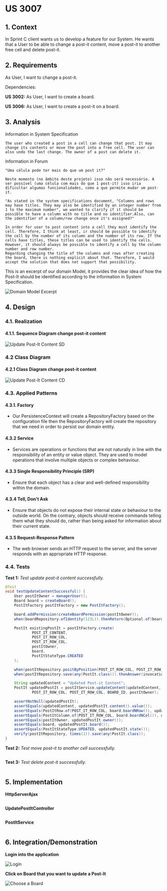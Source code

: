 # US 3007

## 1. Context

In Sprint C client wants us to develop a feature for our System. He wants that a User to be able to change a post-it content, move a post-it to another free cell and delete post-it.

## 2. Requirements

As User, I want to change a post-it.

Dependencies:

**US 3002:** As User, I want to create a board.

**US 3006:** As User, I want to create a post-it on a board.


## 3. Analysis

Information in System Specification

    The user who created a post in a cell can change that post. It may change its contents or move the post into a free cell. The user can also undo the last change. The owner of a post can delete it.

Information in Forum

    "Uma célula pode ter mais do que um post it?" 

    Neste momento (no âmbito deste projeto) isso não será necessário. A ser possível (uma célula com mais do que 1 post-it) isso iria dificultar algumas funcionalidades, como a que permite mudar um post-it.

    "As stated in the system specifications document, "Columns and rows may have titles. They may also be identified by an integer number from 1 to the maximum number", we wanted to clarify if it should be possible to have a column with no title and no identifier.Also, can the identifier of a column/row change once it's assigned?"

    In order for user to post content into a cell they must identify the cell. Therefore, I think at least, ir should be possible to identify the cell by the number of its column and the number of its row. If the cells have titles, these titles can be used to identify the cells. However, it should always be possible to identify a cell by the column number and row number.
    Regarding changing the title of the columns and rows after creating the board, there is nothing explicit about that. Therefore, I would accept the solution that does not support that possibility.


This is an excerpt of our domain Model, it provides the clear idea of how the Post-It should be identified according to the information in System Specification.

![Domain Model Excerpt](Analysis/DomainModelExcerpt.svg)

## 4. Design

### 4.1. Realization

#### 4.1.1. Sequence Diagram change post-it content

![Update Post-It Content SD](SD/UpdatePostItContent-SD.svg)

### 4.2 Class Diagram

#### 4.2.1 Class Diagram change post-it content

![Update Post-It Content CD](CD/UpdatePostItContent-CD.svg)

### 4.3. Applied Patterns

#### 4.3.1. Factory

- Our PersistenceContext will create a RepositoryFactory based on the configuration file then the RepositoryFactory will create the repository that we need in order to persist our domain entity.

#### 4.3.2 Service

- Services are operations or functions that are not naturally in line with the responsibility of an entity or value object. They are used to model operations that involve multiple objects or complex behaviour.

#### 4.3.3 Single Responsibility Principle (SRP)

- Ensure that each object has a clear and well-defined responsibility within the domain.

#### 4.3.4 Tell, Don't Ask

- Ensure that objects do not expose their internal state or behaviour to the outside world. On the contrary, objects should receive commands telling them what they should do, rather than being asked for information about their current state.


#### 4.3.5 Request-Response Pattern

- The web browser sends an HTTP request to the server, and the server responds with an appropriate HTTP response.

### 4.4. Tests

**Test 1:** *Test update post-it content successfully.*

```Java
@Test
void testUpdateContentSuccessful() {
    User postItOwner = managerUser();
    Board board = createBoard();
    PostItFactory postItFactory = new PostItFactory();

    board.addPermission(createBoardPermission(postItOwner));
    when(boardRepository.ofIdentity(123L)).thenReturn(Optional.of(board));

    PostIt existingPostIt = postItFactory.create(
            POST_IT_CONTENT,
            POST_IT_ROW_COL,
            POST_IT_ROW_COL,
            postItOwner,
            board,
            PostItStateType.CREATED
    );

    when(postItRepository.positByPosition(POST_IT_ROW_COL, POST_IT_ROW_COL, board)).thenReturn(existingPostIt);
    when(postItRepository.save(any(PostIt.class))).thenAnswer(invocation -> invocation.getArgument(0));

    String updatedContent = "Updated Post-it Content";
    PostIt updatedPostIt = postItService.updateContent(updatedContent,
            POST_IT_ROW_COL, POST_IT_ROW_COL, BOARD_ID, postItOwner);

    assertNotNull(updatedPostIt);
    assertEquals(updatedContent, updatedPostIt.content().value());
    assertEquals(PostItRow.of(POST_IT_ROW_COL, board.boardNRow()), updatedPostIt.rowPos());
    assertEquals(PostItColumn.of(POST_IT_ROW_COL, board.boardNCol()), updatedPostIt.columnPos());
    assertEquals(postItOwner, updatedPostIt.owner());
    assertEquals(board, updatedPostIt.board());
    assertEquals(PostItStateType.UPDATED, updatedPostIt.state());
    verify(postItRepository, times(1)).save(any(PostIt.class));
}
```

**Test 2:** *Test move post-it to another cell successfully.*

```Java

```

**Test 3:** *Test delete post-it successfully.*

```Java

```

## 5. Implementation

**HttpServerAjax**

```Java

````

**UpdatePostItController**

```Java

````

**PostItService**

```Java

````

## 6. Integration/Demonstration

**Login into the application**

![Login](Demonstration/Login.PNG)


**Click on Board that you want to update a Post-It**

![Choose a Board](Demonstration/ChooseBoard.PNG)

